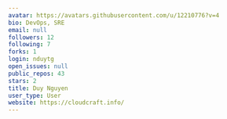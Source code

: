 ```yaml
---
avatar: https://avatars.githubusercontent.com/u/12210776?v=4
bio: DevOps, SRE
email: null
followers: 12
following: 7
forks: 1
login: nduytg
open_issues: null
public_repos: 43
stars: 2
title: Duy Nguyen
user_type: User
website: https://cloudcraft.info/
---
```

